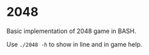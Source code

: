 # 2048

Basic implementation of 2048 game in BASH.

Use `./2048 -h` to show in line and in game help.
